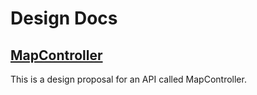 # Design Docs

## [MapController](./design/map-controller.md)

This is a design proposal for an API called MapController.
